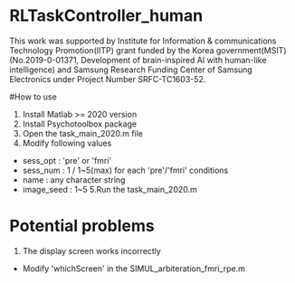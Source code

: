 # RLTaskController_human

This work was supported by Institute for Information & communications Technology Promotion(IITP) grant funded by the Korea government(MSIT) (No.2019-0-01371, Development of brain-inspired AI with human-like intelligence) and Samsung Research Funding Center of Samsung Electronics under Project Number SRFC-TC1603-52.

#How to use

1. Install Matlab >= 2020 version
2. Install Psychotoolbox package
3. Open the task_main_2020.m file
4. Modify following values
  - sess_opt : 'pre' or 'fmri'
  - sess_num : 1 / 1~5(max) for each 'pre'/'fmri' conditions
  - name : any character string
  - image_seed : 1~5
5.Run the task_main_2020.m

# Potential problems
1. The display screen works incorrectly
  - Modify 'whichScreen' in the SIMUL_arbiteration_fmri_rpe.m
